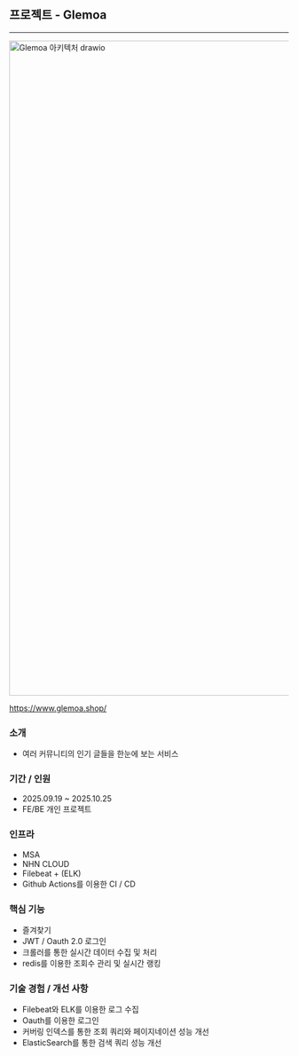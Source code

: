 ## 프로젝트 - Glemoa

---
<img width="1852" height="1181" alt="Glemoa 아키텍처 drawio" src="https://github.com/user-attachments/assets/f3089424-d14a-44ee-a756-41894fd399a4" />

https://www.glemoa.shop/

### 소개

- 여러 커뮤니티의 인기 글들을 한눈에 보는 서비스

### 기간 / 인원

- 2025.09.19 ~ 2025.10.25
- FE/BE 개인 프로젝트

### 인프라

- MSA
- NHN CLOUD
- Filebeat + (ELK)
- Github Actions를 이용한 CI / CD

### 핵심 기능

- 즐겨찾기
- JWT / Oauth 2.0 로그인
- 크롤러를 통한 실시간 데이터 수집 및 처리
- redis를 이용한 조회수 관리 및 실시간 랭킹

### 기술 경험 / 개선 사항

- Filebeat와 ELK를 이용한 로그 수집
- Oauth를 이용한 로그인
- 커버링 인덱스를 통한 조회 쿼리와 페이지네이션 성능 개선
- ElasticSearch를 통한 검색 쿼리 성능 개선

